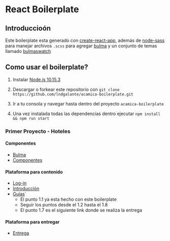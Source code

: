 # React Boilerplate

## Introduccioón

Este boilerplate esta generado con [create-react-app](https://github.com/facebook/create-react-app), además de [node-sass](https://github.com/sass/node-sass) para manejar archivos `.scss` para agregar [bulma](https://bulma.io/) y un conjunto de temas llamado [bulmaswatch](https://jenil.github.io/bulmaswatch)

## Como usar el boilerplate?

1. Instalar [Node.js 10.15.3](https://nodejs.org/en)

2) Descargar o forkear este repositorio con `git clone https://github.com/lndgalante/acamica-boilerplate.git`

3. Ir a tu consola y navegar hasta dentro del proyecto `acamica-boilerplate`

4) Una vez instalada todas las dependencias dentro ejecutar `npm install && npm run start`

### Primer Proyecto - Hoteles

#### Componentes

- [Bulma](https://bulma.io/documentation)
- [Componentes](https://s3.amazonaws.com/resources.acamica.com/contenidos/react/hotels/components.pdf)

#### Plataforma para contenido

- [Log-in](https://www.acamica.com/login)
- [Introducción](https://www.acamica.com/cursos/491/)
- [Guías](https://www.acamica.com/cursos/495/)`
  - El punto 1.1 ya esta hecho con este boilerplate
  - Seguir los puntos desde el 1.2 hasta el 1.8
  - El punto 1.7 es el siguiente link donde se realiza la entrega

#### Plataforma para entregar

- [Entrega](https://www.acamica.com/clases/10706//entrega)
